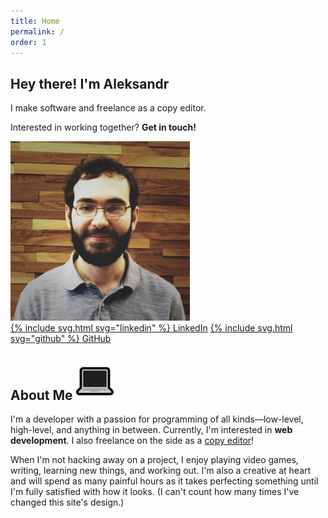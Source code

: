 ```yaml
---
title: Home
permalink: /
order: 1
---
```


<article id="intro" class="container">
    <div id="hero-banner">
        <div id="main-cta">
            <h1>Hey there! I'm Aleksandr</h1>
            <p>I make software and freelance as a copy editor.</p>
            <p>Interested in working together? <strong>Get in touch!</strong></p>
        </div>
        <div id="profile-photo">
            <img src="/assets/img/profile-photo.png" alt="My profile photo" />
        </div>
    </div>
    <div id="cta-buttons">
        <a class="button" href="https://www.linkedin.com/in/aleksandr-hovhannisyan-ba154b120/">{% include svg.html svg="linkedin" %} <span>LinkedIn</span></a>
        <a class="button" href="https://github.com/AleksandrHovhannisyan">{% include svg.html svg="github" %} <span>GitHub</span></a>
    </div>
</article>

<article id="about-me" class="container">
    <h2 class="heading">
        <span>About Me</span>
        <img src="/assets/img/laptop.png" alt="💻">
    </h2>
    <p> 
        I'm a developer with a passion for programming of all kinds—low-level, high-level, and anything in between. Currently, I'm interested in <strong>web development</strong>. I also freelance on the side as a <a href="https://www.upwork.com/freelancers/~014eb3a95d4d1fd855">copy editor</a>!</p>
    <p>
        When I'm not hacking away on a project, I enjoy playing video games, writing, learning new things, and working out. I'm also a creative at heart and will spend as many painful hours as it takes perfecting something until I'm fully satisfied with how it looks. (I can't count how many times I've changed this site's design.)
    </p>
</article>